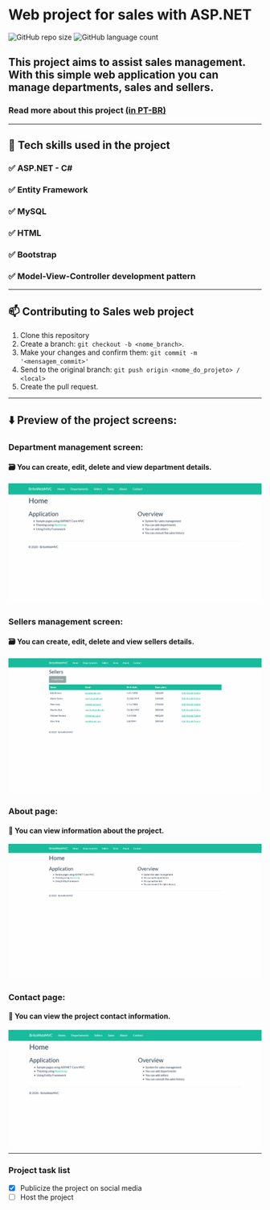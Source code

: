 # Web project for sales with ASP.NET

![GitHub repo size](https://img.shields.io/github/repo-size/michellebritoo/webProjectCSharp?style=for-the-badge)
![GitHub language count](https://img.shields.io/github/languages/count/michellebritoo/webProjectCSharp?style=for-the-badge)

## This project aims to assist sales management. With this simple web application you can manage departments, sales and sellers.
### Read more about this project [(in PT-BR)](https://michellebritoo.github.io/webProjectCSharp/)
---

## :rocket: Tech skills used in the project
### :white_check_mark: ASP.NET - C#
### :white_check_mark: Entity Framework
### :white_check_mark: MySQL
### :white_check_mark: HTML
### :white_check_mark: Bootstrap
### :white_check_mark: Model-View-Controller development pattern

---

## 📫 Contributing to Sales web project
1. Clone this repository
2. Create a branch: `git checkout -b <nome_branch>`.
3. Make your changes and confirm them: `git commit -m '<mensagem_commit>'`
4. Send to the original branch: `git push origin <nome_do_projeto> / <local>`
5. Create the pull request.

---

## :arrow_down: Preview of the project screens:

### Department management screen:
#### :card_file_box: You can create, edit, delete and view department details.
![Department menagent screen](https://github.com/michellebritoo/webProjectCSharp/blob/master/media/GifWebDepartments.gif)

### Sellers management screen:
#### :card_file_box: You can create, edit, delete and view sellers details.
![Seller menagent screen](https://github.com/michellebritoo/webProjectCSharp/blob/master/media/sellers.gif)

### About page:
#### :memo: You can view information about the project.
![page About](https://github.com/michellebritoo/webProjectCSharp/blob/master/media/about.gif)

### Contact page:
#### :pushpin: You can view the project contact information.
![page_contact](https://github.com/michellebritoo/webProjectCSharp/blob/master/media/contact.gif)

---

### Project task list

- [X] Publicize the project on social media
- [ ] Host the project
